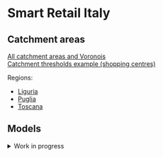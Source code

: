 # Smart Retail Italy

## Catchment areas

[All catchment areas and Voronois](all.html)  
[Catchment thresholds example (shopping centres)](thresholds.html)

Regions:
  * [Liguria](liguria.html)
  * [Puglia](puglia.html)
  * [Toscana](toscana.html)

## Models

<details><summary>Work in progress</summary>
<p>

* Store revenue descriptive model  
  * [Linear regression calibration plot](linearregression_calibration.png)
  * [Linear regression coefficients plot](linearregression_coeffs.png)
  * [Random forest calibration plot](randomforestregressor_calibration.png)
  * [Random forest coefficients plot](randomforestregressor_coeffs.png)

* Store performance profiling  
  * [Low/medium/high clusters plot](store_clusters.png)
  * [Store clusters features plot](store_cluster_profiles.png)
  
* Store revenue potential model

</p>
</details>
